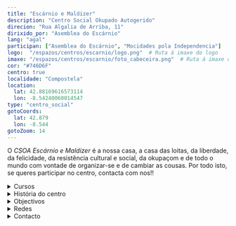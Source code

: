 ```yaml
---
title: "Escárnio e Maldizer"
description: "Centro Social Okupado Autogerido"
direcion: "Rua Algalia de Arriba, 11"
dirixido_por: "Asemblea do Escárnio"
lang: "agal"
participan: ["Asemblea do Escárnio", "Mocidades pola Independencia"]
logo:  "/espazos/centros/escarnio/logo.png"  # Ruta á imaxe do logo
imaxe: "/espazos/centros/escarnio/foto_cabeceira.png"  # Ruta á imaxe de fondo
cor: "#746D6F"
centro: true
localidade: "Compostela"
location:
  lat: 42.88169616573114
  lon: -8.54240060014547
type: "centro_social"
gotoCoords:
  lat: 42.879
  lon: -8.544
gotoZoom: 14
---
```


 O *CSOA Escárnio e Maldizer* é a nossa casa, a casa das loitas, da liberdade, da felicidade, da resistência cultural e social, da okupaçom e de todo o mundo com vontade de organizar-se e de cambiar as cousas. Por todo isto, se queres participar no centro, contacta com nos!!


<details>
  <summary>Cursos</summary>
  <p>Começam os cursos do Escárnio:</p>
  <ul>
    <li>🌼 SEGUNDAS, 19.00h: Iniciaçom à pandeireta 🎶</li>
    <li>🌸 TERÇAS (a partir de janeiro), 21:00h: Círculo de inglés 👅</li>
    <li>🏵️ QUARTAS, 20:30h: Micros abertos 🎤</li>
    <li>💮 QUINTAS, 19:00h: Talher de movimento: o discurso corporal 💃</li>
    <li>🍀 SÁBADOS, 12:30 a 15:00: Clube de bordado 🪡</li>
  </ul>
  <p>Todos os cursos som abertos e gratuitos.</p>
</details>

<details>
  <summary>História do centro</summary>
  <p>O Centro Social A Fenda foi fundado en 1998 por un colectivo de activistas interesados en construír espazos para a acción e o debate. Desde entón, converteuse nun referente para a comunidade local.</p>
</details>


<details>
  <summary>Objectivos</summary>
  <ul>
    <li>Promover a educación popular.</li>
    <li>Fomentar o activismo político e cultural.</li>
    <li>Organizar eventos para fortalecer a comunidade.</li>
  </ul>
</details>

<details>
  <summary>Redes</summary>
  <p>Os horarios habituais do centro son os seguintes:</p>
  <ul>
    <li><strong>Luns a venres:</strong> 16:00 - 21:00.</li>
    <li><strong>Sábados:</strong> 10:00 - 14:00 e 16:00 - 20:00.</li>
    <li><strong>Domingos:</strong> Pechado, excepto para eventos programados.</li>
  </ul>
</details>

<details>
  <summary>Contacto</summary>
  <p>Podes contactar connosco a través de:</p>
  <ul>
    <li>Email: contacto@afenda.org</li>
    <li>Teléfono: 698 123 456</li>
    <li>Enderezo: Rúa dos Activistas, 12, 15001 A Coruña</li>
  </ul>
</details>
